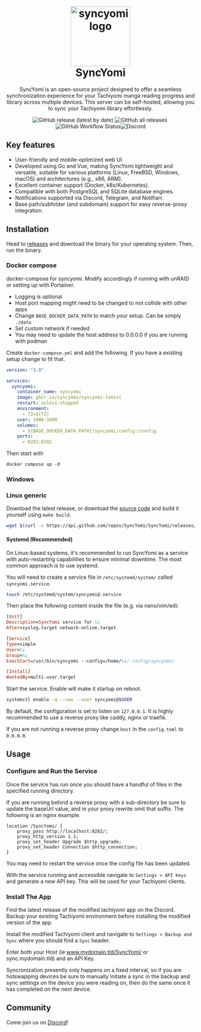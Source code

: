 <h1 align="center">
  <img alt="syncyomi logo" src=".github/images/logo.png" width="160px"/><br/>
  SyncYomi
</h1>

<p align="center">SyncYomi is an open-source project designed to offer a seamless synchronization experience for your Tachiyomi manga reading progress and library across multiple devices. This server can be self-hosted, allowing you to sync your Tachiyomi library effortlessly.</p>

<p align="center"><img alt="GitHub release (latest by date)" src="https://img.shields.io/github/v/release/SyncYomi/SyncYomi?style=for-the-badge">&nbsp;<img alt="GitHub all releases" src="https://img.shields.io/github/downloads/SyncYomi/SyncYomi/total?style=for-the-badge">&nbsp;<img alt="GitHub Workflow Status" src="https://img.shields.io/github/actions/workflow/status/SyncYomi/SyncYomi/release.yml?style=for-the-badge"><img alt="Discord" src="https://img.shields.io/discord/1099009852791083058?label=Discord&logo=discord&logoColor=blue&style=for-the-badge"></p>

<!-- <img alt="syncyomi ui" src=".github/images/syncyomi-front.png"/><br/> -->


<!-- ## Documentation -->

<!-- Installation guide and documentation can be found at https://syncyomi.com -->

## Key features

- User-friendly and mobile-optimized web UI.
- Developed using Go and Vue, making SyncYomi lightweight and versatile, suitable for various platforms (Linux, FreeBSD, Windows, macOS) and architectures (e.g., x86, ARM).
- Excellent container support (Docker, k8s/Kubernetes).
- Compatible with both PostgreSQL and SQLite database engines.
- Notifications supported via Discord, Telegram, and Notifiarr.
- Base path/subfolder (and subdomain) support for easy reverse-proxy integration.

## Installation

<!-- Full installation guide and documentation can be found at https://syncyomi.com -->

Head to [releases](https://github.com/SyncYomi/SyncYomi/releases) and download the binary for your operating system. Then, run the binary.


### Docker compose

docker-compose for syncyomi. Modify accordingly if running with unRAID or setting up with Portainer.

* Logging is optional
* Host port mapping might need to be changed to not collide with other apps
* Change `BASE_DOCKER_DATA_PATH` to match your setup. Can be simply `./data`
* Set custom network if needed
* You may need to update the host address to 0.0.0.0 if you are running with podman

Create `docker-compose.yml` and add the following. If you have a existing setup change to fit that.

```yml
version: "3.9"

services:
  syncyomi:
    container_name: syncyomi
    image: ghcr.io/syncyomi/syncyomi:latest
    restart: unless-stopped
    environment:
      - TZ=${TZ}
    user: 1000:1000
    volumes:
      - ${BASE_DOCKER_DATA_PATH}/syncyomi/config:/config
    ports:
      - 8282:8282
```

Then start with

    docker compose up -d

### Windows

<!-- Check the windows setup guide [here](https://syncyomi.com/installation/windows) -->

### Linux generic


Download the latest release, or download the [source code](https://github.com/SyncYomi/SyncYomi/releases/latest) and build it yourself using `make build`.

```bash
wget $(curl -s https://api.github.com/repos/SyncYomi/SyncYomi/releases/latest | grep download | grep linux_x86_64 | cut -d\" -f4)
```

#### Systemd (Recommended)

On Linux-based systems, it's recommended to run SyncYomi as a service with auto-restarting capabilities to ensure minimal downtime. The most common approach is to use systemd.

You will need to create a service file in `/etc/systemd/system/` called `syncyomi.service`.

```bash
touch /etc/systemd/system/syncyomi@.service
```

Then place the following content inside the file (e.g. via nano/vim/ed):

```prolog
[Unit]
Description=SyncYomi service for %i
After=syslog.target network-online.target

[Service]
Type=simple
User=%i
Group=%i
ExecStart=/usr/bin/syncyomi --config=/home/%i/.config/syncyomi/

[Install]
WantedBy=multi-user.target
```

Start the service. Enable will make it startup on reboot.

```bash
systemctl enable -q --now --user syncyomi@$USER
```

By default, the configuration is set to listen on `127.0.0.1`. It is highly recommended to use a reverse proxy like caddy, nginx or traefik.

If you are not running a reverse proxy change `host` in the `config.toml` to `0.0.0.0`.

## Usage
### Configure and Run the Service
Once the service has run once you should have a handful of files in the specified running directory. 

If you are running behind a reverse proxy with a sub-directory be sure to update the baseUrl value, and in your proxy rewrite omit that suffix. The following is an nginx example.

```
location /SyncYomi/ {
    proxy_pass http://localhost:8282/;
    proxy_http_version 1.1;
    proxy_set_header Upgrade $http_upgrade;
    proxy_set_header Connection $http_connection;
}
```

You may need to restart the service once the config file has been updated.

With the service running and accessible navigate to `Settings > API Keys` and generate a new API key. This will be used for your Tachiyomi clients.

### Install The App
Find the latest release of the modified tachiyomi app on the Discord. Backup your existing Tachiyomi environment before installing the modified version of the app.

Install the modified Tachiyomi client and navigate to `Settings > Backup and Sync` where you should find a `Sync` header.

Enter both your Host (ie www.mydomain.tld/SyncYomi/ or sync.mydomain.tld) and an API Key.

Syncronization presently only happens on a fixed interval, so if you are hotswapping devices be sure to manually initiate a sync in the backup and sync settings on the device you were reading on, then do the same once it has completed on the next device.


## Community

Come join us on [Discord](https://discord.gg/aydqBWAZs8)!
